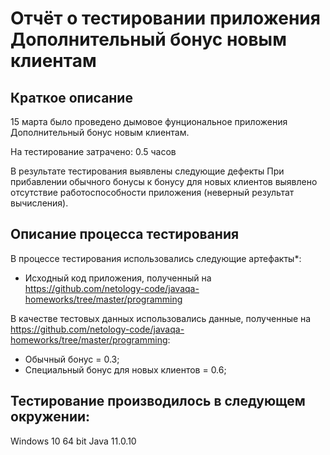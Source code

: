 # Отчёт о тестировании приложения Дополнительный бонус новым клиентам
## Краткое описание
15 марта было проведено дымовое фунциональное приложения Дополнительный бонус новым клиентам.

На тестирование затрачено: 0.5 часов

В результате тестирования выявлены следующие дефекты
При прибавлении обычного бонусы к бонусу для новых клиентов выявлено отсутствие работоспособности приложения (неверный результат вычисления).

## Описание процесса тестирования
В процессе тестирования использовались следующие артефакты*:

- Исходный код приложения, полученный на https://github.com/netology-code/javaqa-homeworks/tree/master/programming


В качестве тестовых данных использовались данные, полученные на https://github.com/netology-code/javaqa-homeworks/tree/master/programming:

- Обычный бонус = 0.3;
- Специальный бонус для новых клиентов = 0.6;

## Тестирование производилось в следующем окружении:
Windows 10 64 bit
Java 11.0.10
